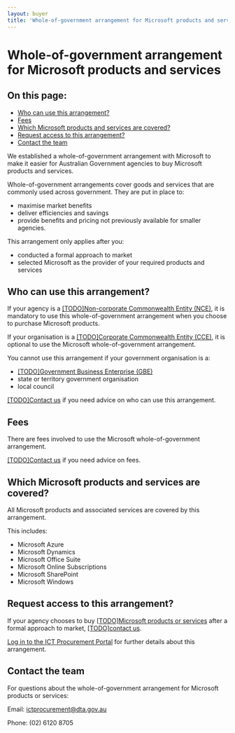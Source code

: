```yaml
---
layout: buyer
title: 'Whole-of-government arrangement for Microsoft products and services'
---
```


# Whole-of-government arrangement for Microsoft products and services

<nav class="au-inpage-nav-links" aria-label="in page navigation">
  <h2 class="au-inpage-nav-links__heading">On this page:</h2>
  <ul class="au-link-list">
    <li><a href="#who-can-use-this-arrangement">Who can use this arrangement?</a></li>
    <li><a href="#fees">Fees</a></li>
    <li><a href="#which-products-and-services-are-covered">Which Microsoft products and services are covered?</a></li>
    <li><a href="#request-access-to-this-arrangement">Request access to this arrangement?</a></li>
    <li><a href="#contact-the-team">Contact the team</a></li>
  </ul>
</nav>

We established a whole-of-government arrangement with Microsoft to make it easier for Australian Government agencies to buy Microsoft products and services.

Whole-of-government arrangements cover goods and services that are commonly used across government. They are put in place to:

- maximise market benefits
- deliver efficiencies and savings
- provide benefits and pricing not previously available for smaller agencies.

This arrangement only applies after you:

- conducted a formal approach to market
- selected Microsoft as the provider of your required products and services

## <span name="who-can-use-this-arrangement">Who can use this arrangement?</span>

If your agency is a [[TODO]Non-corporate Commonwealth Entity (NCE)](#), it is mandatory to use this whole-of-government arrangement when you choose to purchase Microsoft products.

If your organisation is a [[TODO]Corporate Commonwealth Entity (CCE)](#), it is optional to use the Microsoft whole-of-government arrangement.

You cannot use this arrangement if your government organisation is a:

- [[TODO]Government Business Enterprise (GBE)](#)
- state or territory government organisation
- local council

[[TODO]Contact us](#) if you need advice on who can use this arrangement.

## <span name="fees">Fees</span>

There are fees involved to use the Microsoft whole-of-government arrangement.

[[TODO]Contact us](#) if you need advice on fees.

## <span name="which-products-and-services-are-covered">Which Microsoft products and services are covered?</span>

All Microsoft products and associated services are covered by this arrangement.

This includes:

- Microsoft Azure
- Microsoft Dynamics
- Microsoft Office Suite
- Microsoft Online Subscriptions
- Microsoft SharePoint
- Microsoft Windows

## <span name="request-access-to-this-arrangement">Request access to this arrangement?</span>

If your agency chooses to buy [[TODO]Microsoft products or services](#) after a formal approach to market, [[TODO]contact us](#).

<a href="https://ictprocurement.service-now.com/" target="_blank" rel="external noreferrer">Log in to the ICT Procurement Portal</a> for further details about this arrangement.

## <span name="contact-the-team">Contact the team</span>

For questions about the whole-of-government arrangement for Microsoft products or services:

Email: [ictprocurement@dta.gov.au](mailto:ictprocurement@dta.gov.au)

Phone: (02) 6120 8705
